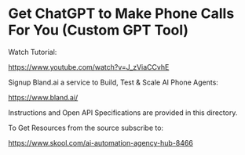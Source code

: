 # Get ChatGPT to Make Phone Calls For You (Custom GPT Tool)

Watch Tutorial:

https://www.youtube.com/watch?v=J_zViaCCvhE

Signup Bland.ai a service to Build, Test & Scale AI Phone Agents:

https://www.bland.ai/

Instructions and Open API Specifications are provided in this directory.

To Get Resources from the source subscribe to:

https://www.skool.com/ai-automation-agency-hub-8466